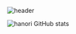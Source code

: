 <!-- ### Hi there 👋 -->
![header](https://capsule-render.vercel.app/api?type=waving&color=BDCDDC&height=300&section=header&text=hi%20&fontSize=90&fontColor=3D3D3F&fontAlign=50)

![hanori GitHub stats](https://github-readme-stats.vercel.app/api?username=iamhanori&show_icons=true&theme=transparent)

<!--
**iamhanori/iamhanori** is a ✨ _special_ ✨ repository because its `README.md` (this file) appears on your GitHub profile.

Here are some ideas to get you started:

- 🔭 I’m currently working on ...
- 🌱 I’m currently learning ...
- 👯 I’m looking to collaborate on ...
- 🤔 I’m looking for help with ...
- 💬 Ask me about ...
- 📫 How to reach me: ...
- 😄 Pronouns: ...
- ⚡ Fun fact: ...
-->
